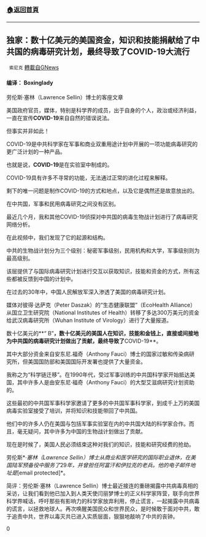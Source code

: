 ###  [:house:返回首頁](https://github.com/ourhimalayas/txt)
---

## 独家：数十亿美元的美国资金，知识和技能捐献给了中共国的病毒研究计划，最终导致了COVID-19大流行
` 索尼克` [轉載自GNews](https://gnews.org/zh-hans/1195633/)

#### 编译： Boxinglady

劳伦斯·塞林（Lawrence Sellin）博士的客座文章

美国政府官员，媒体，特别是科学界的成员，出于自身的个人，政治或经济利益，一直在宣传**COVID-19**来自自然的错误说法。

但事实并非如此！

COVID-19是中共科学家在军事和商业双重用途计划中开展的一项功能病毒研究的更广泛计划的一种产品。

也就是说，**COVID-19**是在实验室中制成的。

COVID-19具有许多不寻常的功能，无法通过正常的进化过程来解释。

剩下的唯一问题是制作COVID-19的方式和地点，以及它是偶然还是故意放出的。

在中共国，军事和民用病毒研究之间没有区别。

最近几个月，我和其他COVID-19侦探对中共国的病毒生物战计划进行了病毒研究网络分析。

在此视频中，我们发现了它的起源和结构。



中共的生物战计划分为三个级别：秘密军事级别，民用机构和大学，军事级别则为最高级别。

该层提供了与国际病毒研究计划进行交互以获取知识，技能和资金的方式，所有这些都被反馈到中国的计划中。

在过去的30年中，中国人民解放军深入渗透了美国的病毒研究计划。

媒体对彼得·达萨克（Peter Daszak）的“生态健康联盟”（EcoHealth Alliance）从国立卫生研究院（National Institutes of Health）转移了多达300万美元的资金给武汉病毒研究所（Wuhan Institute of Virology）进行了大量报道。

数十亿美元的**“ B”**，数十亿美元的美国人在知识，技能和金钱上，直接或间接地为中共国的病毒研究计划做出了贡献，最终导致了**COVID-19**。

其中大部分资金来自安东尼.福奇（Anthony Fauci）博士的国家过敏和传染病研究所，但美国国防部和美国国际开发署也提供了大量资金。

我称之为“科学链迁移”。在1990年代，受过军事训练的中共国科学家开始抵达美国，其中许多人是由安东尼·福奇（Anthony Fauci）的大型艾滋病研究计划资助的。

这些最初的中共国军事科学家邀请了更多的中共国军事科学家，到成千上万的美国病毒实验室接受了培训，并将知识和技能带回了中共国。

他们中的许多人仍在美国与包括军事实验室在内的中共国大陆的科学家合作。而且，毫无疑问，其中许多为中国的生物战计划做出了贡献。

现在是时候了，美国人民必须结束这种对我们的知识，技能和研究经费的抢劫。

劳伦斯*·*塞林（*Lawrence Sellin*）博士从商业和医学研究的国际职业退休，在美国陆军预备役中服务了*29*年，并曾担任阿富汗和伊拉克的老兵。他的电子邮件地址是*[email protected]*。

简评：劳伦斯·塞林（Lawrence Sellin）博士最近接连的重磅揭露中共病毒真相的采访，让我们看到他已加入到人类天使闫丽梦博士的正义科学家阵营，联手向世界科学界喊话，呼吁那些有影响力的科学家放弃利用，停止谎言，一起揭露中共病毒的谎言，以拯救地球人。再次唤醒美国民众和世界民众，是时候敢于面对中共，敢于追责中共，世界以毒灭共已进入实质层面，狠狠地敲响了中共的丧钟。

0
